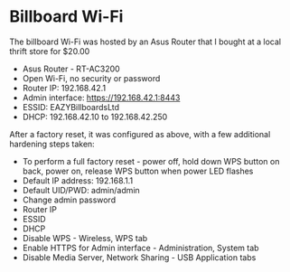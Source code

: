 # Billboard Wi-Fi

The billboard Wi-Fi was hosted by an Asus Router that I bought at a local thrift store for $20.00

- Asus Router - RT-AC3200
- Open Wi-Fi, no security or password
- Router IP: 192.168.42.1
- Admin interface: https://192.168.42.1:8443 
- ESSID: EAZYBillboardsLtd
- DHCP: 192.168.42.10 to 192.168.42.250

After a factory reset, it was configured as above, with a few additional hardening steps taken:

- To perform a full factory reset - power off, hold down WPS button on back, power on, release WPS button when power LED flashes
- Default IP address: 192.168.1.1
- Default UID/PWD: admin/admin
- Change admin password
- Router IP
- ESSID
- DHCP
- Disable WPS - Wireless, WPS tab
- Enable HTTPS for Admin interface - Administration, System tab
- Disable Media Server, Network Sharing - USB Application tabs
